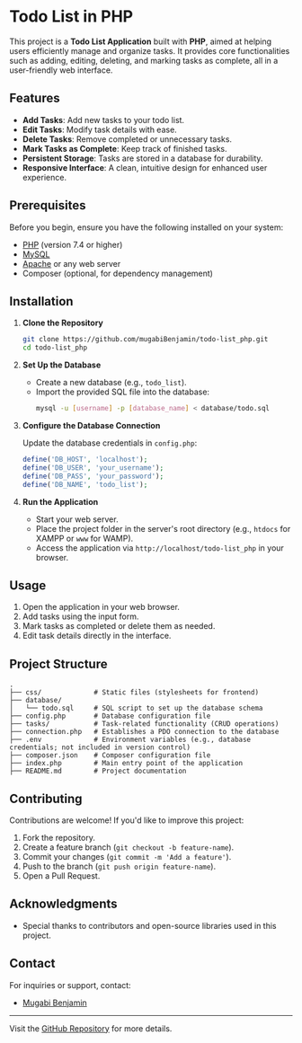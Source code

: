 # Todo List in PHP

This project is a **Todo List Application** built with **PHP**, aimed at helping users efficiently manage and organize tasks. It provides core functionalities such as adding, editing, deleting, and marking tasks as complete, all in a user-friendly web interface.

## Features

- **Add Tasks**: Add new tasks to your todo list.
- **Edit Tasks**: Modify task details with ease.
- **Delete Tasks**: Remove completed or unnecessary tasks.
- **Mark Tasks as Complete**: Keep track of finished tasks.
- **Persistent Storage**: Tasks are stored in a database for durability.
- **Responsive Interface**: A clean, intuitive design for enhanced user experience.

## Prerequisites

Before you begin, ensure you have the following installed on your system:

- [PHP](https://www.php.net/downloads) (version 7.4 or higher)
- [MySQL](https://www.mysql.com/downloads/)
- [Apache](https://httpd.apache.org/download.cgi) or any web server
- Composer (optional, for dependency management)

## Installation

1. **Clone the Repository**

   ```bash
   git clone https://github.com/mugabiBenjamin/todo-list_php.git
   cd todo-list_php
   ```

2. **Set Up the Database**

   - Create a new database (e.g., `todo_list`).
   - Import the provided SQL file into the database:
     ```bash
     mysql -u [username] -p [database_name] < database/todo.sql
     ```


3. **Configure the Database Connection**

   Update the database credentials in `config.php`:

   ```php
   define('DB_HOST', 'localhost');
   define('DB_USER', 'your_username');
   define('DB_PASS', 'your_password');
   define('DB_NAME', 'todo_list');
   ```

4. **Run the Application**

   - Start your web server.
   - Place the project folder in the server's root directory (e.g., `htdocs` for XAMPP or `www` for WAMP).
   - Access the application via `http://localhost/todo-list_php` in your browser.

## Usage

1. Open the application in your web browser.
2. Add tasks using the input form.
3. Mark tasks as completed or delete them as needed.
4. Edit task details directly in the interface.

## Project Structure

```
.
├── css/             # Static files (stylesheets for frontend)
├── database/
│   └── todo.sql     # SQL script to set up the database schema
├── config.php       # Database configuration file
├── tasks/           # Task-related functionality (CRUD operations)
├── connection.php   # Establishes a PDO connection to the database
├── .env             # Environment variables (e.g., database credentials; not included in version control)
├── composer.json    # Composer configuration file
├── index.php        # Main entry point of the application
├── README.md        # Project documentation
```

## Contributing

Contributions are welcome! If you'd like to improve this project:

1. Fork the repository.
2. Create a feature branch (`git checkout -b feature-name`).
3. Commit your changes (`git commit -m 'Add a feature'`).
4. Push to the branch (`git push origin feature-name`).
5. Open a Pull Request.

## Acknowledgments

- Special thanks to contributors and open-source libraries used in this project.

## Contact

For inquiries or support, contact:
- [Mugabi Benjamin](https://github.com/mugabiBenjamin)

---
Visit the [GitHub Repository](https://github.com/mugabiBenjamin/todo-list_php) for more details.
